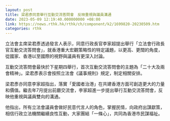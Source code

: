 ```yaml
---
layout: post
title: 梁君彥同意舉行互動交流答問會　反映重視與議員溝通
date: 2023-05-09 12:19:40.000000000 +08:00
link: https://news.rthk.hk/rthk/ch/component/k2/1699820-20230509.htm
categories: rthk
---
```


立法會主席梁君彥透過發言人表示，同意行政長官李家超提出舉行「立法會行政長官互動交流答問會」，就香港重大宏觀策略性的特定議題，以更高、更闊的角度，從國家、香港以至國際的視野與議員有更深入討論。

互動交流答問會最快於下星期四舉行，首次互動交流答問會的主題為「二十大及兩會精神」。梁君彥表示會按照立法會《議事規則》規定，制定相關安排。

梁君彥亦同意李家超指出，落實「愛國者治港」在共建香港方面可創造更大的力量和價值。繼去年7月提出前廳交流會，李家超進一步提出舉行互動交流答問會，反映他重視與議員雙向的溝通。

他指出，所有立法會議員會做好民意代言人的角色，掌握民情，向政府出謀獻策，相信行政立法機關繼續良性互動，大家團結「一條心」，共同為香港市民謀福祉。
